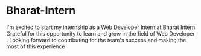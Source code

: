# Bharat-Intern
I'm excited to start my internship as a Web Developer Intern at Bharat Intern Grateful for this opportunity to learn and grow in the field of Web Developer . Looking forward to contributing for the team's success and making the most of this experience
